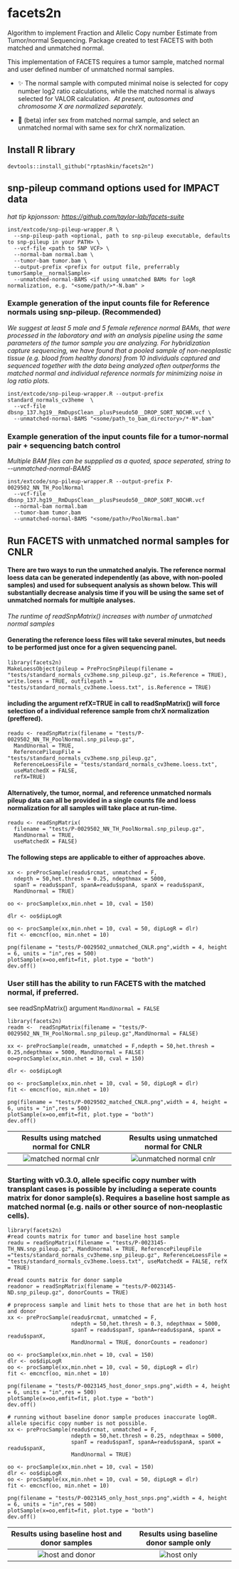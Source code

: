 # facets2n
Algorithm to implement Fraction and Allelic Copy number Estimate from Tumor/normal Sequencing. Package created to test FACETS with both matched and unmatched normal.

This implementation of FACETS requires a tumor sample, matched normal and user defined number of unmatched normal samples. 

- :sparkles: The normal sample with computed minimal noise is selected for copy number log2 ratio calculations, while the matched normal is always selected for VALOR calculation. 
      *At present, autosomes and chromosome X are normalized separately.*

- :construction: (beta) infer sex from matched normal sample, and select an unmatched normal with same sex for chrX normalization.

## Install R library

```
devtools::install_github("rptashkin/facets2n")
```

## snp-pileup command options used for IMPACT data
*hat tip kpjonsson: https://github.com/taylor-lab/facets-suite*
```
inst/extcode/snp-pileup-wrapper.R \
  --snp-pileup-path <optional, path to snp-pileup executable, defaults to snp-pileup in your PATH> \
  --vcf-file <path to SNP VCF> \
  --normal-bam normal.bam \
  --tumor-bam tumor.bam \
  --output-prefix <prefix for output file, preferrably tumorSample__normalSample>
  --unmatched-normal-BAMS <if using unmatched BAMs for logR normalization, e.g. "<some/path/>*-N.bam" >
```

### Example generation of the input counts file for Reference normals using snp-pileup. (Recommended)
*We suggest at least 5 male and 5 female reference normal BAMs, that were processed in the laboratory and with an analysis pipeline using the same parameters of the tumor sample you are analyzing. For hybridization capture sequencing, we have found that a pooled sample of non-neoplastic tissue (e.g. blood from healthy donors) from 10 individuals captured and sequenced together with the data being analyzed often outperforms the matched normal and individual reference normals for minimizing noise in log ratio plots.*
```
inst/extcode/snp-pileup-wrapper.R --output-prefix standard_normals_cv3heme  \
  --vcf-file dbsnp_137.hg19__RmDupsClean__plusPseudo50__DROP_SORT_NOCHR.vcf \
  --unmatched-normal-BAMS "<some/path_to_bam_directory>/*-N*.bam"
```

### Example generation of the input counts file for a tumor-normal pair + sequencing batch control
*Multiple BAM files can be suppplied as a quoted, space seperated, string to --unmatched-normal-BAMS*
```
inst/extcode/snp-pileup-wrapper.R --output-prefix P-0029502_NN_TH_PoolNormal  
  --vcf-file dbsnp_137.hg19__RmDupsClean__plusPseudo50__DROP_SORT_NOCHR.vcf
  --normal-bam normal.bam
  --tumor-bam tumor.bam
  --unmatched-normal-BAMS "<some/path>/PoolNormal.bam"
```

## Run FACETS with unmatched normal samples for CNLR

#### There are two ways to run the unmatched analyis. The reference normal loess data can be generated independently (as above, with non-pooled samples) and used for subsequent analysis as shown below. This will substantially decrease analysis time if you will be using the same set of unmatched normals for multiple analyses. 
*The runtime of readSnpMatrix() increases with number of unmatched normal samples*

#### Generating the reference loess files will take several minutes, but needs to be performed just once for a given sequencing panel.
```
library(facets2n)
MakeLoessObject(pileup = PreProcSnpPileup(filename = "tests/standard_normals_cv3heme.snp_pileup.gz", is.Reference = TRUE), write.loess = TRUE, outfilepath = "tests/standard_normals_cv3heme.loess.txt", is.Reference = TRUE)
```
#### including the argument refX=TRUE in call to readSnpMatrix() will force selection of a individual reference sample from chrX normalization (preffered). 
```
readu <- readSnpMatrix(filename = "tests/P-0029502_NN_TH_PoolNormal.snp_pileup.gz",
  MandUnormal = TRUE,
  ReferencePileupFile = "tests/standard_normals_cv3heme.snp_pileup.gz",
  ReferenceLoessFile = "tests/standard_normals_cv3heme.loess.txt",
  useMatchedX = FALSE,
  refX=TRUE)
```

#### Alternatively, the tumor, normal, and reference unmatched normals pileup data can all be provided in a single counts file and loess normalization for all samples will take place at run-time.
```
readu <- readSnpMatrix(
  filename = "tests/P-0029502_NN_TH_PoolNormal.snp_pileup.gz",
  MandUnormal = TRUE,
  useMatchedX = FALSE)

```

#### The following steps are applicable to either of approaches above.
```
xx <- preProcSample(readu$rcmat, unmatched = F,
  ndepth = 50,het.thresh = 0.25, ndepthmax = 5000,
  spanT = readu$spanT, spanA=readu$spanA, spanX = readu$spanX,
  MandUnormal = TRUE)
```
```
oo <- procSample(xx,min.nhet = 10, cval = 150)
```
```
dlr <- oo$dipLogR
```
```
oo <- procSample(xx,min.nhet = 10, cval = 50, dipLogR = dlr)
fit <- emcncf(oo, min.nhet = 10)
```
```
png(filename = "tests/P-0029502_unmatched_CNLR.png",width = 4, height = 6, units = "in",res = 500)
plotSample(x=oo,emfit=fit, plot.type = "both")
dev.off()
```

### User still has the ability to run FACETS with the matched normal, if preferred.
see readSnpMatrix() argument  ```MandUnormal = FALSE```
```
library(facets2n)
readm <-  readSnpMatrix(filename = "tests/P-0029502_NN_TH_PoolNormal.snp_pileup.gz",MandUnormal = FALSE)
```
```
xx <- preProcSample(readm, unmatched = F,ndepth = 50,het.thresh = 0.25,ndepthmax = 5000, MandUnormal = FALSE)
oo=procSample(xx,min.nhet = 10, cval = 150)
```
```
dlr <- oo$dipLogR
```
```
oo <- procSample(xx,min.nhet = 10, cval = 50, dipLogR = dlr)
fit <- emcncf(oo, min.nhet = 10)
```
```
png(filename = "tests/P-0029502_matched_CNLR.png",width = 4, height = 6, units = "in",res = 500)
plotSample(x=oo,emfit=fit, plot.type = "both")
dev.off()
```

Results using matched normal for CNLR                     |  Results using unmatched normal for CNLR
:--------------------------------------------------------:|:------------------------------------------------------------:
![matched normal cnlr](/tests/P-0029502_matched_CNLR.png) | ![unmatched normal cnlr](/tests/P-0029502_unmatched_CNLR.png)



### Starting with v0.3.0, allele specific copy number with transplant cases is possible by including a seperate counts matrix for donor sample(s). Requires a baseline host sample as matched normal (e.g. nails or other source of non-neoplastic cells). 
```
library(facets2n)
#read counts matrix for tumor and baseline host sample
readu = readSnpMatrix(filename = "tests/P-0023145-TH_NN.snp_pileup.gz", MandUnormal = TRUE, ReferencePileupFile ="tests/standard_normals_cv3heme.snp_pileup.gz", ReferenceLoessFile = "tests/standard_normals_cv3heme.loess.txt", useMatchedX = FALSE, refX = TRUE)
```
```
#read counts matrix for donor sample
readonor = readSnpMatrix(filename = "tests/P-0023145-ND.snp_pileup.gz", donorCounts = TRUE)
```

```
# preprocess sample and limit hets to those that are het in both host and donor
xx <- preProcSample(readu$rcmat, unmatched = F,
                    ndepth = 50,het.thresh = 0.3, ndepthmax = 5000,
                    spanT = readu$spanT, spanA=readu$spanA, spanX = readu$spanX,
                    MandUnormal = TRUE, donorCounts = readonor)
```

```
oo <- procSample(xx,min.nhet = 10, cval = 150)
dlr <- oo$dipLogR
oo <- procSample(xx,min.nhet = 10, cval = 50, dipLogR = dlr)
fit <- emcncf(oo, min.nhet = 10)

png(filename = "tests/P-0023145_host_donor_snps.png",width = 4, height = 6, units = "in",res = 500)
plotSample(x=oo,emfit=fit, plot.type = "both")
dev.off()
```

```
# running without baseline donor sample produces inaccurate logOR. allele specific copy number is not possible.
xx <- preProcSample(readu$rcmat, unmatched = F,
                    ndepth = 50,het.thresh = 0.25, ndepthmax = 5000,
                    spanT = readu$spanT, spanA=readu$spanA, spanX = readu$spanX,
                    MandUnormal = TRUE)

oo <- procSample(xx,min.nhet = 10, cval = 150)
dlr <- oo$dipLogR
oo <- procSample(xx,min.nhet = 10, cval = 50, dipLogR = dlr)
fit <- emcncf(oo, min.nhet = 10)

png(filename = "tests/P-0023145_only_host_snps.png",width = 4, height = 6, units = "in",res = 500)
plotSample(x=oo,emfit=fit, plot.type = "both")
dev.off()
```
Results using baseline host and donor samples             |  Results using baseline donor sample only
:--------------------------------------------------------:|:------------------------------------------------------------:
![host and donor](/tests/P-0023145_host_donor_snps.png) | ![host only](/tests/P-0023145_only_host_snps.png)


